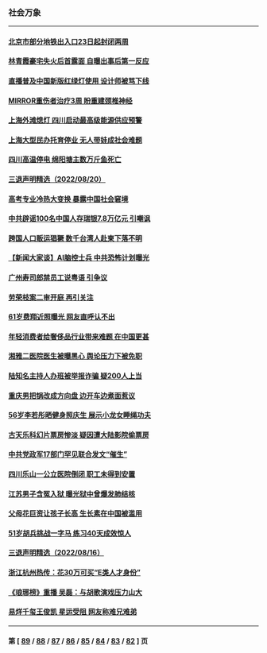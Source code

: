 ### 社会万象
---
#### [北京市部分地铁出入口23日起封闭两周](../../pages/ncid282/n13807627.md) 
#### [林青霞豪宅失火后首露面 自曝出事后第一反应](../../pages/ncid282/n13807321.md) 
#### [直播普及中国新版红绿灯使用 设计师被骂下线](../../pages/ncid282/n13807280.md) 
#### [MIRROR重伤者治疗3周 盼重建颈椎神经](../../pages/ncid282/n13807297.md) 
#### [上海外滩熄灯 四川启动最高级能源供应预警](../../pages/ncid282/n13807092.md) 
#### [上海大型民办托育停业 无人带娃成社会难题](../../pages/ncid282/n13806984.md) 
#### [四川高温停电 绵阳塘主数万斤鱼死亡](../../pages/ncid282/n13806934.md) 
#### [三退声明精选（2022/08/20）](../../pages/ncid282/n13806855.md) 
#### [高考专业冷热大变换 暴露中国社会窘境](../../pages/ncid282/n13806661.md) 
#### [中共辟谣100名中国人存瑞银7.8万亿元 引嘲讽](../../pages/ncid282/n13806591.md) 
#### [跨国人口贩运猖獗 数千台湾人赴柬下落不明](../../pages/ncid282/n13806188.md) 
#### [【新闻大家谈】AI脑控士兵 中共恐怖计划曝光](../../pages/ncid282/n13806045.md) 
#### [广州寿司郎禁员工说粤语 引争议](../../pages/ncid282/n13805836.md) 
#### [劳荣枝案二审开庭 再引关注](../../pages/ncid282/n13805708.md) 
#### [61岁费翔近照曝光 网友直呼认不出](../../pages/ncid282/n13805480.md) 
#### [年轻消费者给奢侈品行业带来难题 在中国更甚](../../pages/ncid282/n13805446.md) 
#### [湘雅二医院医生被曝黑心 舆论压力下被免职](../../pages/ncid282/n13805176.md) 
#### [陆知名主持人办班被举报诈骗 疑200人上当](../../pages/ncid282/n13805100.md) 
#### [重庆男把锅改成方向盘 边开车边煮面惹议](../../pages/ncid282/n13805147.md) 
#### [56岁李若彤晒健身照庆生 展示小龙女睡绳功夫](../../pages/ncid282/n13804819.md) 
#### [古天乐科幻片票房惨淡 疑因遭大陆影院偷票房](../../pages/ncid282/n13804745.md) 
#### [中共党政军17部门罕见联合发文“催生”](../../pages/ncid282/n13804238.md) 
#### [四川乐山一公立医院倒闭 职工未得到安置](../../pages/ncid282/n13804234.md) 
#### [江苏男子含冤入狱 曝光狱中曾爆发肺结核](../../pages/ncid282/n13803686.md) 
#### [父母花巨资让孩子长高 生长素在中国被滥用](../../pages/ncid282/n13804209.md) 
#### [51岁胡兵挑战一字马 练习40天成效惊人](../../pages/ncid282/n13803996.md) 
#### [三退声明精选（2022/08/16）](../../pages/ncid282/n13804028.md) 
#### [浙江杭州热传：花30万可买“E类人才身份”](../../pages/ncid282/n13803543.md) 
#### [《琅琊榜》重播 吴磊：与胡歌演戏压力山大](../../pages/ncid282/n13803222.md) 
#### [易烊千玺王俊凯 星运受阻 网友称难兄难弟](../../pages/ncid282/n13803186.md) 

---
#### 第 [ [89](./89.md) / [88](./88.md) / [87](./87.md) / [86](./86.md) / [85](./85.md) / [84](./84.md) / [83](./83.md) / [82](./82.md) ] 页
